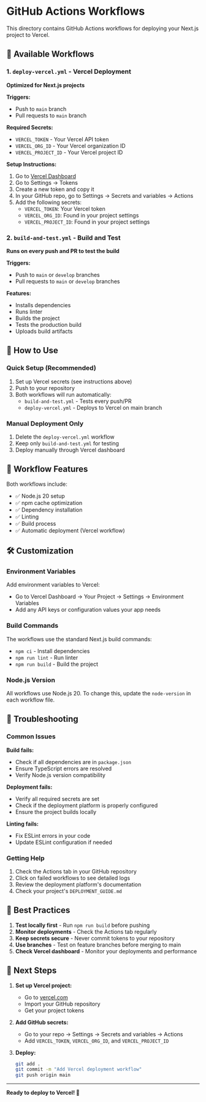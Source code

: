 # GitHub Actions Workflows

This directory contains GitHub Actions workflows for deploying your Next.js project to Vercel.

## 🚀 Available Workflows

### 1. `deploy-vercel.yml` - Vercel Deployment
**Optimized for Next.js projects**

**Triggers:**
- Push to `main` branch
- Pull requests to `main` branch

**Required Secrets:**
- `VERCEL_TOKEN` - Your Vercel API token
- `VERCEL_ORG_ID` - Your Vercel organization ID
- `VERCEL_PROJECT_ID` - Your Vercel project ID

**Setup Instructions:**
1. Go to [Vercel Dashboard](https://vercel.com/dashboard)
2. Go to Settings → Tokens
3. Create a new token and copy it
4. In your GitHub repo, go to Settings → Secrets and variables → Actions
5. Add the following secrets:
   - `VERCEL_TOKEN`: Your Vercel token
   - `VERCEL_ORG_ID`: Found in your project settings
   - `VERCEL_PROJECT_ID`: Found in your project settings

### 2. `build-and-test.yml` - Build and Test
**Runs on every push and PR to test the build**

**Triggers:**
- Push to `main` or `develop` branches
- Pull requests to `main` or `develop` branches

**Features:**
- Installs dependencies
- Runs linter
- Builds the project
- Tests the production build
- Uploads build artifacts

## 🔧 How to Use

### Quick Setup (Recommended)
1. Set up Vercel secrets (see instructions above)
2. Push to your repository
3. Both workflows will run automatically:
   - `build-and-test.yml` - Tests every push/PR
   - `deploy-vercel.yml` - Deploys to Vercel on main branch

### Manual Deployment Only
1. Delete the `deploy-vercel.yml` workflow
2. Keep only `build-and-test.yml` for testing
3. Deploy manually through Vercel dashboard

## 📝 Workflow Features

Both workflows include:
- ✅ Node.js 20 setup
- ✅ npm cache optimization
- ✅ Dependency installation
- ✅ Linting
- ✅ Build process
- ✅ Automatic deployment (Vercel workflow)

## 🛠️ Customization

### Environment Variables
Add environment variables to Vercel:
- Go to Vercel Dashboard → Your Project → Settings → Environment Variables
- Add any API keys or configuration values your app needs

### Build Commands
The workflows use the standard Next.js build commands:
- `npm ci` - Install dependencies
- `npm run lint` - Run linter
- `npm run build` - Build the project

### Node.js Version
All workflows use Node.js 20. To change this, update the `node-version` in each workflow file.

## 🚨 Troubleshooting

### Common Issues

**Build fails:**
- Check if all dependencies are in `package.json`
- Ensure TypeScript errors are resolved
- Verify Node.js version compatibility

**Deployment fails:**
- Verify all required secrets are set
- Check if the deployment platform is properly configured
- Ensure the project builds locally

**Linting fails:**
- Fix ESLint errors in your code
- Update ESLint configuration if needed

### Getting Help

1. Check the Actions tab in your GitHub repository
2. Click on failed workflows to see detailed logs
3. Review the deployment platform's documentation
4. Check your project's `DEPLOYMENT_GUIDE.md`

## 🎯 Best Practices

1. **Test locally first** - Run `npm run build` before pushing
2. **Monitor deployments** - Check the Actions tab regularly
3. **Keep secrets secure** - Never commit tokens to your repository
4. **Use branches** - Test on feature branches before merging to main
5. **Check Vercel dashboard** - Monitor your deployments and performance

## 🚀 Next Steps

1. **Set up Vercel project:**
   - Go to [vercel.com](https://vercel.com)
   - Import your GitHub repository
   - Get your project tokens

2. **Add GitHub secrets:**
   - Go to your repo → Settings → Secrets and variables → Actions
   - Add `VERCEL_TOKEN`, `VERCEL_ORG_ID`, and `VERCEL_PROJECT_ID`

3. **Deploy:**
   ```bash
   git add .
   git commit -m "Add Vercel deployment workflow"
   git push origin main
   ```

---

**Ready to deploy to Vercel! 🚀**
